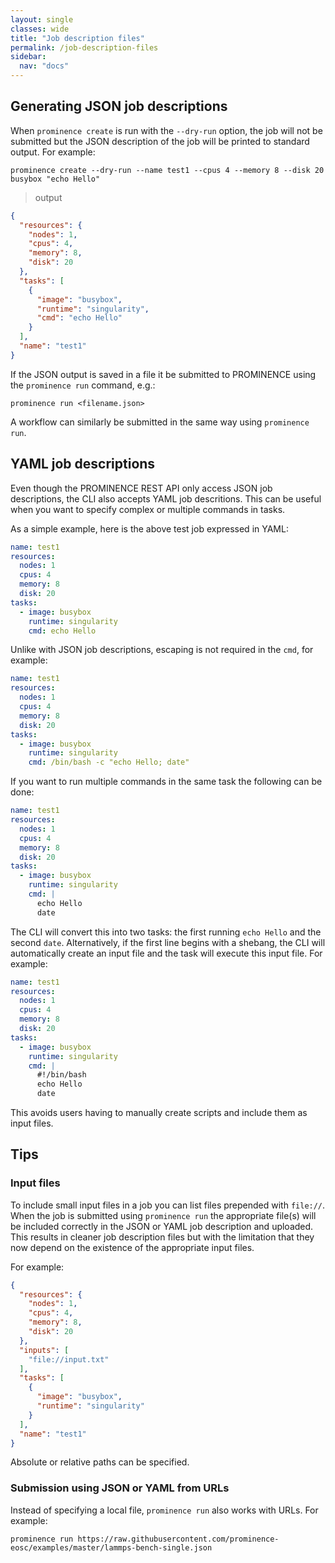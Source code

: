 ```yaml
---
layout: single
classes: wide
title: "Job description files"
permalink: /job-description-files
sidebar:
  nav: "docs"
---
```


## Generating JSON job descriptions

When `prominence create` is run with the `--dry-run` option, the job will not be submitted but the JSON description of the job will be printed to standard output. For example:
```
prominence create --dry-run --name test1 --cpus 4 --memory 8 --disk 20 busybox "echo Hello"
```

> output

```json
{
  "resources": {
    "nodes": 1,
    "cpus": 4,
    "memory": 8,
    "disk": 20
  },
  "tasks": [
    {
      "image": "busybox",
      "runtime": "singularity",
      "cmd": "echo Hello"
    }
  ],
  "name": "test1"
}
```

If the JSON output is saved in a file it be submitted to PROMINENCE using the `prominence run` command, e.g.:
```
prominence run <filename.json>
```
A workflow can similarly be submitted in the same way using `prominence run`.

## YAML job descriptions
Even though the PROMINENCE REST API only access JSON job descriptions, the CLI also accepts YAML job descritions. This can be useful
when you want to specify complex or multiple commands in tasks.

As a simple example, here is the above test job expressed in YAML:
```yaml
name: test1
resources:
  nodes: 1
  cpus: 4
  memory: 8
  disk: 20
tasks:
  - image: busybox
    runtime: singularity
    cmd: echo Hello
```
Unlike with JSON job descriptions, escaping is not required in the `cmd`, for example:
```yaml
name: test1
resources:
  nodes: 1
  cpus: 4
  memory: 8
  disk: 20
tasks:
  - image: busybox
    runtime: singularity
    cmd: /bin/bash -c "echo Hello; date"
```
If you want to run multiple commands in the same task the following can be done:
```yaml
name: test1
resources:
  nodes: 1
  cpus: 4
  memory: 8
  disk: 20
tasks:
  - image: busybox
    runtime: singularity
    cmd: |
      echo Hello
      date
```
The CLI will convert this into two tasks: the first running `echo Hello` and the second `date`. Alternatively, if the first line
begins with a shebang, the CLI will automatically create an input file and the task will execute this input file. For example:
```yaml
name: test1
resources:
  nodes: 1
  cpus: 4
  memory: 8
  disk: 20
tasks:
  - image: busybox
    runtime: singularity
    cmd: |
      #!/bin/bash
      echo Hello
      date
```
This avoids users having to manually create scripts and include them as input files.

## Tips

### Input files
To include small input files in a job you can list files prepended with `file://`. When the job is submitted using `prominence run` the appropriate file(s) will be included correctly in the JSON or YAML job description and uploaded. This results in cleaner job description files but with the limitation that they now depend on the
existence of the appropriate input files.

For example:
```json
{
  "resources": {
    "nodes": 1,
    "cpus": 4,
    "memory": 8,
    "disk": 20
  },
  "inputs": [
    "file://input.txt"
  ],
  "tasks": [
    {
      "image": "busybox",
      "runtime": "singularity"
    }
  ],
  "name": "test1"
}
```
Absolute or relative paths can be specified.


### Submission using JSON or YAML from URLs
Instead of specifying a local file, `prominence run` also works with URLs. For example:
```
prominence run https://raw.githubusercontent.com/prominence-eosc/examples/master/lammps-bench-single.json
```
